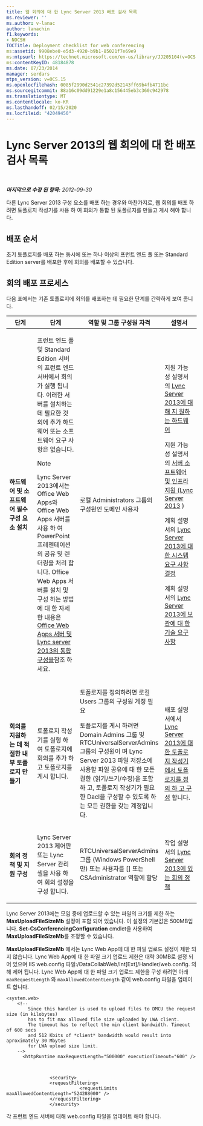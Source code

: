 ```yaml
---
title: 웹 회의에 대 한 Lync Server 2013 배포 검사 목록
ms.reviewer: ''
ms.author: v-lanac
author: lanachin
f1.keywords:
- NOCSH
TOCTitle: Deployment checklist for web conferencing
ms:assetid: 9908ebe0-e5d3-4920-b9b1-85021f7e69e9
ms:mtpsurl: https://technet.microsoft.com/en-us/library/JJ205104(v=OCS.15)
ms:contentKeyID: 48184878
ms.date: 07/23/2014
manager: serdars
mtps_version: v=OCS.15
ms.openlocfilehash: 0085f2990d2541c27392d52143ff69b4fb4711bc
ms.sourcegitcommit: 88a16c09dd91229e1a8c156445eb3c360c942978
ms.translationtype: MT
ms.contentlocale: ko-KR
ms.lasthandoff: 02/15/2020
ms.locfileid: "42049450"
---
```

<div data-xmlns="http://www.w3.org/1999/xhtml">

<div class="topic" data-xmlns="http://www.w3.org/1999/xhtml" data-msxsl="urn:schemas-microsoft-com:xslt" data-cs="http://msdn.microsoft.com/">

<div data-asp="http://msdn2.microsoft.com/asp">

# <a name="deployment-checklist-for-web-conferencing-in-lync-server-2013"></a>Lync Server 2013의 웹 회의에 대 한 배포 검사 목록

</div>

<div id="mainSection">

<div id="mainBody">

<span> </span>

_**마지막으로 수정 된 항목:** 2012-09-30_

다른 Lync Server 2013 구성 요소를 배포 하는 경우와 마찬가지로, 웹 회의를 배포 하려면 토폴로지 작성기를 사용 하 여 회의가 통합 된 토폴로지를 만들고 게시 해야 합니다.

<div>

## <a name="deployment-sequence"></a>배포 순서

초기 토폴로지를 배포 하는 동시에 또는 하나 이상의 프런트 엔드 풀 또는 Standard Edition server를 배포한 후에 회의를 배포할 수 있습니다.

</div>

<div>

## <a name="conferencing-deployment-process"></a>회의 배포 프로세스

다음 표에서는 기존 토폴로지에 회의를 배포하는 데 필요한 단계를 간략하게 보여 줍니다.


<table>
<colgroup>
<col style="width: 25%" />
<col style="width: 25%" />
<col style="width: 25%" />
<col style="width: 25%" />
</colgroup>
<thead>
<tr class="header">
<th>단계</th>
<th>단계</th>
<th>역할 및 그룹 구성원 자격</th>
<th>설명서</th>
</tr>
</thead>
<tbody>
<tr class="odd">
<td><p><strong>하드웨어 및 소프트웨어 필수 구성 요소 설치</strong></p></td>
<td><p>프런트 엔드 풀 및 Standard Edition 서버의 프런트 엔드 서버에서 회의가 실행 됩니다. 이러한 서버를 설치하는 데 필요한 것 외에 추가 하드웨어 또는 소프트웨어 요구 사항은 없습니다.</p>
<div>

> [!NOTE]  
> Lync Server 2013에서는 Office Web Apps와 Office Web Apps 서버를 사용 하 여 PowerPoint 프레젠테이션의 공유 및 렌더링을 처리 합니다. Office Web Apps 서버를 설치 및 구성 하는 방법에 대 한 자세한 내용은 <A href="lync-server-2013-enabling-office-web-apps-server-and-lync-server-2013.md">Office Web Apps 서버 및 Lync server 2013의 통합 구성을</A>참조 하세요.


</div></td>
<td><p>로컬 Administrators 그룹의 구성원인 도메인 사용자</p></td>
<td><p>지원 가능성 설명서의 <a href="lync-server-2013-supported-hardware.md">Lync Server 2013에 대해 지 원하는 하드웨어</a></p>
<p>지원 가능성 설명서의 <a href="lync-server-2013-server-software-and-infrastructure-support.md">서버 소프트웨어 및 인프라 지원 (Lync Server 2013</a> )</p>
<p>계획 설명서의 <a href="lync-server-2013-determining-your-system-requirements.md">Lync Server 2013에 대 한 시스템 요구 사항 결정</a></p>
<p>계획 설명서의 <a href="lync-server-2013-technical-requirements-for-archiving.md">Lync Server 2013에 보관에 대 한 기술 요구 사항</a></p></td>
</tr>
<tr class="even">
<td><p><strong>회의를 지원하는 데 적절한 내부 토폴로지 만들기</strong></p></td>
<td><p>토폴로지 작성기를 실행 하 여 토폴로지에 회의를 추가 하 고 토폴로지를 게시 합니다.</p></td>
<td><p>토폴로지를 정의하려면 로컬 Users 그룹의 구성원 계정 필요</p>
<p>토폴로지를 게시 하려면 Domain Admins 그룹 및 RTCUniversalServerAdmins 그룹의 구성원이 며 Lync Server 2013 파일 저장소에 사용할 파일 공유에 대 한 모든 권한 (읽기/쓰기/수정)을 포함 하 고, 토폴로지 작성기가 필요한 Dacl을 구성할 수 있도록 하는 모든 권한을 갖는 계정입니다.</p></td>
<td><p>배포 설명서에서 <a href="lync-server-2013-define-and-configure-a-topology-in-topology-builder.md">Lync Server 2013에 대 한 토폴로지 작성기에서 토폴로지를 정의 하 고 구성</a> 합니다.</p></td>
</tr>
<tr class="odd">
<td><p><strong>회의 정책 및 지원 구성</strong></p></td>
<td><p>Lync Server 2013 제어판 또는 Lync Server 관리 셸을 사용 하 여 회의 설정을 구성 합니다.</p></td>
<td><p>RTCUniversalServerAdmins 그룹 (Windows PowerShell만) 또는 사용자를 [] 또는 CSAdministrator 역할에 할당</p></td>
<td><p>작업 설명서의 <a href="lync-server-2013-conferencing-policies.md">Lync Server 2013에 있는 회의 정책</a></p></td>
</tr>
</tbody>
</table>


Lync Server 2013에는 모임 중에 업로드할 수 있는 파일의 크기를 제한 하는 **MaxUploadFileSizeMb** 설정이 포함 되어 있습니다. 이 설정의 기본값은 500MB입니다. **Set-CsConferencingConfiguration** cmdlet을 사용하여 **MaxUploadFileSizeMb**를 조정할 수 있습니다.

**MaxUploadFileSizeMb** 에서는 Lync Web App에 대 한 파일 업로드 설정이 제한 되지 않습니다. Lync Web App에 대 한 파일 크기 업로드 제한은 대략 30MB로 설정 되어 있으며 IIS web.config 파일:/DataCollabWeb/Int\[Ext\]/Handler/web.config. 의해 제어 됩니다. Lync Web App에 대 한 파일 크기 업로드 제한을 구성 하려면 아래 `maxRequestLength` 와 `maxAllowedContentLength` 같이 web.config 파일을 업데이트 합니다.

    <system.web>
        <!-- 
            Since this handler is used to upload files to DMCU the request size (in kilobytes) 
            has to fit max allowed file size uploaded by LWA client.
            The timeout has to reflect the min client bandwidth. Timeout of 600 secs 
            and 512 Kbits of *client* bandwidth would result into aproximately 30 Mbytes 
            for LWA upload size limit.
        -->
          <httpRuntime maxRequestLength="500000" executionTimeout="600" />
    
    
    
                    <security>
                    <requestFiltering>
                               <requestLimits maxAllowedContentLength="524288000" />
                    </requestFiltering>
                    </security>

각 프런트 엔드 서버에 대해 web.config 파일을 업데이트 해야 합니다.

</div>

</div>

<span> </span>

</div>

</div>

</div>

